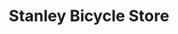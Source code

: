 ---
title: "Stanley Bicycle Store"
url: /san-jose-del-monte/stanley-bicycle-store/
shop: Fahrrad
---
